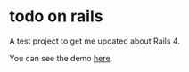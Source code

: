todo on rails
=============

A test project to get me updated about Rails 4.

You can see the demo [here](https://diaswrd-todo-on-rails.herokuapp.com/tasks]).
